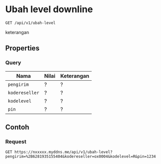# Ubah level downline
```http
GET /api/v1/ubah-level
```
keterangan
## Properties
### Query
Nama  | Nilai | Keterangan
--- | --- | ---
<code>pengirim</code> | ? | ?
<code>kodereseller</code> | ? | ?
<code>kodelevel</code> | ? | ?
<code>pin</code> | ? | ?

## Contoh

### Request
```http
GET https://nxxxxx.myddns.me/api/v1/ubah-level?pengirim=%2B6281935155404&kodereseller=ox0004&kodelevel=R&pin=1234
```
